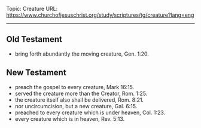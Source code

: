 Topic: Creature
URL: https://www.churchofjesuschrist.org/study/scriptures/tg/creature?lang=eng

---

## Old Testament

- bring forth abundantly the moving creature, Gen. 1:20.

## New Testament

- preach the gospel to every creature, Mark 16:15.
- served the creature more than the Creator, Rom. 1:25.
- the creature itself also shall be delivered, Rom. 8:21.
- nor uncircumcision, but a new creature, Gal. 6:15.
- preached to every creature which is under heaven, Col. 1:23.
- every creature which is in heaven, Rev. 5:13.

